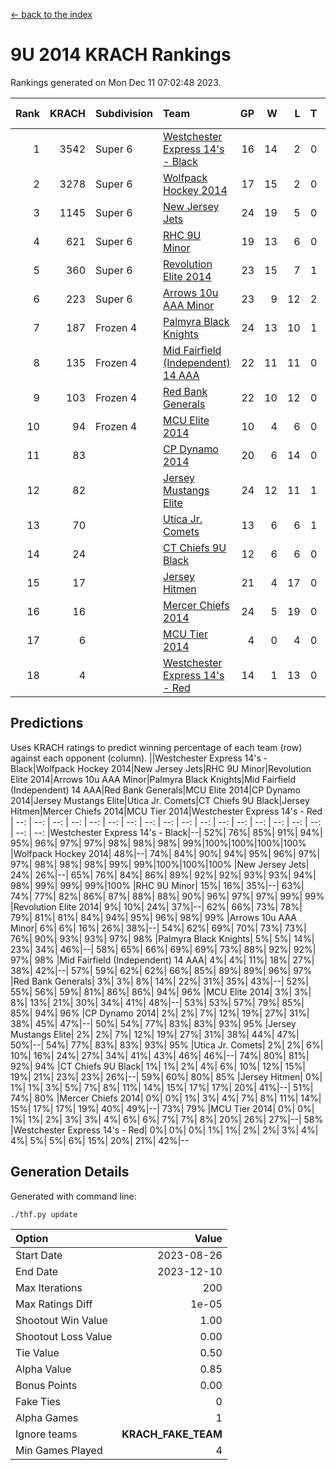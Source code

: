 [<- back to the index](readme.md)
# 9U 2014 KRACH Rankings
Rankings generated on Mon Dec 11 07:02:48 2023.

Rank|KRACH|Subdivision|Team|GP|W|L|T|OTW|OTL|SoS|Exp Wins|Win Diff
---:|---:|:---|:---|---:|---:|---:|---:|---:|---:|---:|---:|---:
1|3542|Super 6|[Westchester Express 14's - Black](https://gamesheetstats.com/seasons/3664/teams/140873/schedule)|16|14|2|0|2|0|685|14.8|-0.0
2|3278|Super 6|[Wolfpack Hockey 2014](https://gamesheetstats.com/seasons/3664/teams/140871/schedule)|17|15|2|0|0|1|636|15.8|-0.0
3|1145|Super 6|[New Jersey Jets](https://gamesheetstats.com/seasons/3664/teams/140881/schedule)|24|19|5|0|3|0|673|19.8|-0.0
4|621|Super 6|[RHC 9U Minor](https://gamesheetstats.com/seasons/3664/teams/140876/schedule)|19|13|6|0|1|0|746|13.8|-0.0
5|360|Super 6|[Revolution Elite 2014](https://gamesheetstats.com/seasons/3664/teams/140880/schedule)|23|15|7|1|2|1|348|16.4|0.0
6|223|Super 6|[Arrows 10u AAA Minor](https://gamesheetstats.com/seasons/3664/teams/140872/schedule)|23|9|12|2|0|2|938|10.9|0.0
7|187|Frozen 4|[Palmyra Black Knights](https://gamesheetstats.com/seasons/3664/teams/140875/schedule)|24|13|10|1|1|1|455|14.4|0.0
8|135|Frozen 4|[Mid Fairfield (Independent) 14 AAA](https://gamesheetstats.com/seasons/3664/teams/140878/schedule)|22|11|11|0|1|0|531|11.9|0.0
9|103|Frozen 4|[Red Bank Generals](https://gamesheetstats.com/seasons/3664/teams/140883/schedule)|22|10|12|0|0|1|336|10.9|0.0
10|94|Frozen 4|[MCU Elite 2014](https://gamesheetstats.com/seasons/3664/teams/140874/schedule)|10|4|6|0|0|1|1322|4.9|0.0
11|83||[CP Dynamo 2014](https://gamesheetstats.com/seasons/3664/teams/140877/schedule)|20|6|14|0|0|1|793|6.9|0.0
12|82||[Jersey Mustangs Elite](https://gamesheetstats.com/seasons/3664/teams/140888/schedule)|24|12|11|1|1|3|182|13.4|0.0
13|70||[Utica Jr. Comets](https://gamesheetstats.com/seasons/3664/teams/140884/schedule)|13|6|6|1|0|0|213|7.4|0.0
14|24||[CT Chiefs 9U Black](https://gamesheetstats.com/seasons/3664/teams/140886/schedule)|12|6|6|0|1|0|120|6.9|0.0
15|17||[Jersey Hitmen](https://gamesheetstats.com/seasons/3664/teams/140879/schedule)|21|4|17|0|1|0|625|4.9|0.0
16|16||[Mercer Chiefs 2014](https://gamesheetstats.com/seasons/3664/teams/140885/schedule)|24|5|19|0|0|2|229|5.9|0.0
17|6||[MCU Tier 2014](https://gamesheetstats.com/seasons/3664/teams/140882/schedule)|4|0|4|0|0|0|469|0.9|0.0
18|4||[Westchester Express 14's - Red](https://gamesheetstats.com/seasons/3664/teams/140887/schedule)|14|1|13|0|0|0|163|1.9|0.0

## Predictions
Uses KRACH ratings to predict winning percentage of each team (row) against each opponent (column).
||Westchester Express 14's - Black|Wolfpack Hockey 2014|New Jersey Jets|RHC 9U Minor|Revolution Elite 2014|Arrows 10u AAA Minor|Palmyra Black Knights|Mid Fairfield (Independent) 14 AAA|Red Bank Generals|MCU Elite 2014|CP Dynamo 2014|Jersey Mustangs Elite|Utica Jr. Comets|CT Chiefs 9U Black|Jersey Hitmen|Mercer Chiefs 2014|MCU Tier 2014|Westchester Express 14's - Red
| --: | --: | --: | --: | --: | --: | --: | --: | --: | --: | --: | --: | --: | --: | --: | --: | --: | --: | --: 
|Westchester Express 14's - Black|--| 52%| 76%| 85%| 91%| 94%| 95%| 96%| 97%| 97%| 98%| 98%| 98%| 99%|100%|100%|100%|100%
|Wolfpack Hockey 2014| 48%|--| 74%| 84%| 90%| 94%| 95%| 96%| 97%| 97%| 98%| 98%| 98%| 99%| 99%|100%|100%|100%
|New Jersey Jets| 24%| 26%|--| 65%| 76%| 84%| 86%| 89%| 92%| 92%| 93%| 93%| 94%| 98%| 99%| 99%| 99%|100%
|RHC 9U Minor| 15%| 16%| 35%|--| 63%| 74%| 77%| 82%| 86%| 87%| 88%| 88%| 90%| 96%| 97%| 97%| 99%| 99%
|Revolution Elite 2014|  9%| 10%| 24%| 37%|--| 62%| 66%| 73%| 78%| 79%| 81%| 81%| 84%| 94%| 95%| 96%| 98%| 99%
|Arrows 10u AAA Minor|  6%|  6%| 16%| 26%| 38%|--| 54%| 62%| 69%| 70%| 73%| 73%| 76%| 90%| 93%| 93%| 97%| 98%
|Palmyra Black Knights|  5%|  5%| 14%| 23%| 34%| 46%|--| 58%| 65%| 66%| 69%| 69%| 73%| 88%| 92%| 92%| 97%| 98%
|Mid Fairfield (Independent) 14 AAA|  4%|  4%| 11%| 18%| 27%| 38%| 42%|--| 57%| 59%| 62%| 62%| 66%| 85%| 89%| 89%| 96%| 97%
|Red Bank Generals|  3%|  3%|  8%| 14%| 22%| 31%| 35%| 43%|--| 52%| 55%| 56%| 59%| 81%| 86%| 86%| 94%| 96%
|MCU Elite 2014|  3%|  3%|  8%| 13%| 21%| 30%| 34%| 41%| 48%|--| 53%| 53%| 57%| 79%| 85%| 85%| 94%| 96%
|CP Dynamo 2014|  2%|  2%|  7%| 12%| 19%| 27%| 31%| 38%| 45%| 47%|--| 50%| 54%| 77%| 83%| 83%| 93%| 95%
|Jersey Mustangs Elite|  2%|  2%|  7%| 12%| 19%| 27%| 31%| 38%| 44%| 47%| 50%|--| 54%| 77%| 83%| 83%| 93%| 95%
|Utica Jr. Comets|  2%|  2%|  6%| 10%| 16%| 24%| 27%| 34%| 41%| 43%| 46%| 46%|--| 74%| 80%| 81%| 92%| 94%
|CT Chiefs 9U Black|  1%|  1%|  2%|  4%|  6%| 10%| 12%| 15%| 19%| 21%| 23%| 23%| 26%|--| 59%| 60%| 80%| 85%
|Jersey Hitmen|  0%|  1%|  1%|  3%|  5%|  7%|  8%| 11%| 14%| 15%| 17%| 17%| 20%| 41%|--| 51%| 74%| 80%
|Mercer Chiefs 2014|  0%|  0%|  1%|  3%|  4%|  7%|  8%| 11%| 14%| 15%| 17%| 17%| 19%| 40%| 49%|--| 73%| 79%
|MCU Tier 2014|  0%|  0%|  1%|  1%|  2%|  3%|  3%|  4%|  6%|  6%|  7%|  7%|  8%| 20%| 26%| 27%|--| 58%
|Westchester Express 14's - Red|  0%|  0%|  0%|  1%|  1%|  2%|  2%|  3%|  4%|  4%|  5%|  5%|  6%| 15%| 20%| 21%| 42%|--

## Generation Details

Generated with command line:
```
./thf.py update
```

| Option | Value |
| :----- | ----: |
| Start Date | 2023-08-26 |
| End Date | 2023-12-10 |
| Max Iterations | 200 |
| Max Ratings Diff | 1e-05 |
| Shootout Win Value | 1.00 |
| Shootout Loss Value | 0.00 |
| Tie Value | 0.50 |
| Alpha Value | 0.85 |
| Bonus Points | 0.00 |
| Fake Ties | 0 |
| Alpha Games | 1 |
| Ignore teams | __KRACH_FAKE_TEAM__ |
| Min Games Played | 4 |


